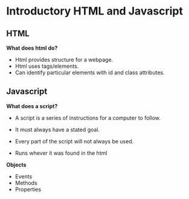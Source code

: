 # Introductory HTML and Javascript


## HTML

**What does html do?**

* Html provides structure for a webpage.
* Html uses tags/elements.
* Can identify particular elements with id and class attributes.

## Javascript

**What does a script?**
* A script is a series of instructions for a computer to follow.

* It must always have a stated goal.

* Every part of the script will not always be used.

* Runs whever it was found in the html

**Objects**

* Events
* Methods
* Properties
